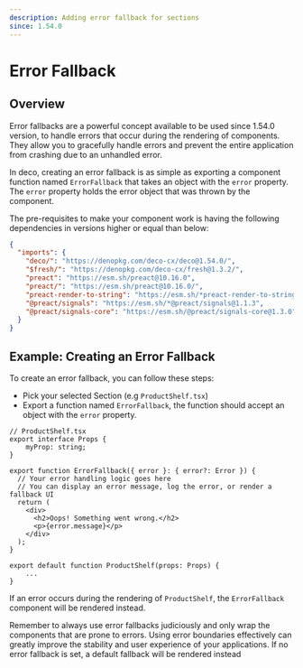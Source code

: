 ```yaml
---
description: Adding error fallback for sections
since: 1.54.0
---
```


# Error Fallback

## Overview

Error fallbacks are a powerful concept available to be used since 1.54.0
version, to handle errors that occur during the rendering of components. They
allow you to gracefully handle errors and prevent the entire application from
crashing due to an unhandled error.

In deco, creating an error fallback is as simple as exporting a component
function named `ErrorFallback` that takes an object with the `error` property. 
The `error` property holds the error object that was thrown by the component.

The pre-requisites to make your component work is having
the following dependencies in versions higher or equal than below:

```json
{
  "imports": {
    "deco/": "https://denopkg.com/deco-cx/deco@1.54.0/",
    "$fresh/": "https://denopkg.com/deco-cx/fresh@1.3.2/",
    "preact": "https://esm.sh/preact@10.16.0",
    "preact/": "https://esm.sh/preact@10.16.0/",
    "preact-render-to-string": "https://esm.sh/*preact-render-to-string@6.2.0",
    "@preact/signals": "https://esm.sh/*@preact/signals@1.1.3",
    "@preact/signals-core": "https://esm.sh/@preact/signals-core@1.3.0"
  }
}
```

## Example: Creating an Error Fallback

To create an error fallback, you can follow these steps:

- Pick your selected Section (e.g `ProductShelf.tsx`)
- Export a function named `ErrorFallback`, the function should accept an object with the `error` property.

```tsx
// ProductShelf.tsx
export interface Props {
    myProp: string;
}

export function ErrorFallback({ error }: { error?: Error }) {
  // Your error handling logic goes here
  // You can display an error message, log the error, or render a fallback UI
  return (
    <div>
      <h2>Oops! Something went wrong.</h2>
      <p>{error.message}</p>
    </div>
  );
}

export default function ProductShelf(props: Props) {
    ...
}
```

If an error occurs during the rendering of `ProductShelf`, the `ErrorFallback` component will be rendered instead.

Remember to always use error fallbacks judiciously and only wrap the components
that are prone to errors. Using error boundaries effectively can greatly improve
the stability and user experience of your applications.
If no error fallback is set, a default fallback will be rendered instead
